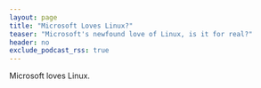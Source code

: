 ```yaml
---
layout: page
title: "Microsoft Loves Linux?"
teaser: "Microsoft's newfound love of Linux, is it for real?"
header: no
exclude_podcast_rss: true
---
```


Microsoft loves Linux. 